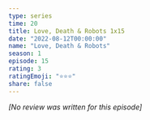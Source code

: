 ```yaml
---
type: series
time: 20
title: Love, Death & Robots 1x15
date: "2022-08-12T00:00:00"
name: "Love, Death & Robots"
season: 1
episode: 15
rating: 3
ratingEmoji: "⭐️⭐️⭐️"
share: false
---
```


_[No review was written for this episode]_
